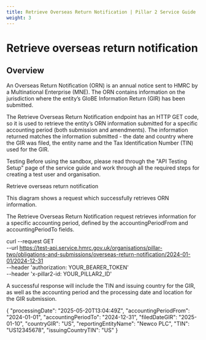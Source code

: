 ```yaml
---
title: Retrieve Overseas Return Notification | Pillar 2 Service Guide
weight: 3
---
```


# Retrieve overseas return notification

## Overview

An Overseas Return Notification (ORN) is an annual notice sent to HMRC by a Multinational Enterprise (MNE). The ORN contains information on the jurisdiction where the entity’s GloBE Information Return (GIR) has been submitted. 

The Retrieve Overseas Return Notification endpoint has an HTTP GET code, so it is used to retrieve the entity’s ORN information submitted for a specific accounting period (both submission and amendments). The information returned matches the information submitted - the date and country where the GIR was filed, the entity name and the Tax Identification Number (TIN) used for the GIR. 


Testing
Before using the sandbox, please read through the "API Testing Setup" page of the service guide and work through all the required steps for creating a test user and organisation.


Retrieve overseas return notification

This diagram shows a request which successfully retrieves ORN information. 
 


The Retrieve Overseas Return Notification request retrieves information for a specific accounting period, defined by the accountingPeriodFrom and accountingPeriodTo fields.

curl --request GET \
  --url https://test-api.service.hmrc.gov.uk/organisations/pillar-two/obligations-and-submissions/overseas-return-notification/2024-01-01/2024-12-31 \
  --header 'authorization: YOUR_BEARER_TOKEN' \
  --header 'x-pillar2-id: YOUR_PILLAR2_ID'




A successful response will include the TIN and issuing country for the GIR, as well as the accounting period and the processing date and location for the GIR submission. 

{
  "processingDate": "2025-05-20T13:04:49Z",
  "accountingPeriodFrom": "2024-01-01",
  "accountingPeriodTo": "2024-12-31",
  "filedDateGIR": "2025-01-10",
  "countryGIR": "US",
  "reportingEntityName": "Newco PLC",
  "TIN": "US12345678",
  "issuingCountryTIN": "US"
}


